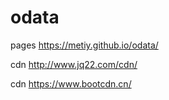 # odata

pages https://metiy.github.io/odata/

cdn http://www.jq22.com/cdn/

cdn  https://www.bootcdn.cn/
